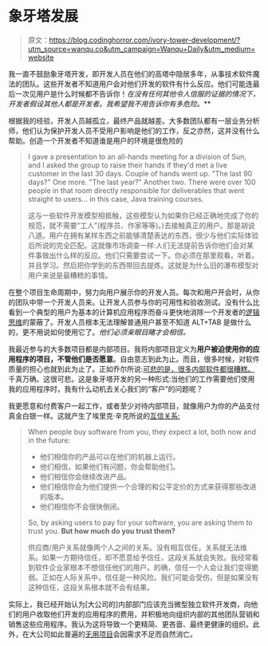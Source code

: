 # 象牙塔发展

> 原文：<https://blog.codinghorror.com/ivory-tower-development/?utm_source=wanqu.co&utm_campaign=Wanqu+Daily&utm_medium=website>



我一直不鼓励象牙塔开发，即开发人员在他们的高塔中隐居多年，从事技术软件魔法的团队。这些开发者不知道用户会对他们开发的软件有什么反应。他们可能连最后一次见用户是什么时候都不告诉你！**在没有任何其他令人信服的证据的情况下，开发者假设其他人都是开发者。我希望我不用告诉你有多危险*。***

根据我的经验，开发人员越孤立，最终产品就越差。大多数团队都有一层业务分析师，他们认为保护开发人员不受用户影响是他们的工作，反之亦然，这并没有什么帮助。创造一个开发者不知道谁是用户的环境是很危险的

> I gave a presentation to an all-hands meeting for a division of Sun, and I asked the group to raise their hands if they'd met a live customer in the last 30 days. Couple of hands went up. "The last 90 days?" One more. "The last year?" Another two. There were over 100 people in that room directly responsible for deliverables that went straight to users... in this case, Java training courses.
> 
> 这与一些软件开发模型相抵触，这些模型认为如果你已经正确地完成了你的规范，就不需要“工人”(程序员、作家等等)。)去接触真正的用户。那是胡说八道。用户在拥有某样东西之前能够清楚表达的东西，很少与他们实际体验后所说的完全匹配。这就像市场调查一样:人们无法提前告诉你他们会对某件事做出什么样的反应。他们只需要尝试一下。你必须在那里观看。听着。并且学习。然后把你学到的东西带回去提炼。这就是为什么旧的瀑布模型对用户来说是最糟糕的事情。

在整个项目生命周期中，努力向用户展示你的开发人员。每次和用户开会时，从你的团队中带一个开发人员来。让开发人员参与你的可用性和验收测试。没有什么比看到一个典型的用户为基本的计算机应用程序而奋斗更快地消除一个开发者的[逻辑思维](http://www.codinghorror.com/blog/archives/000091.html)的蒙蔽了。开发人员根本无法理解普通用户甚至不知道 ALT+TAB 是做什么的，更不用说如何使用它了。*他们必须亲眼目睹才会相信。*

我最近参与的大多数项目都是内部项目。我将内部项目定义为**用户被迫使用你的应用程序的项目，不管他们是否愿意**。自由意志到此为止。而且，很多时候，对软件质量的担心也就到此为止了。正如乔尔所说:[可悲的是，很多内部软件都很糟糕。](http://www.joelonsoftware.com/articles/FiveWorlds.html)千真万确。这很可悲。这是象牙塔开发的另一种形式:当他们的工作需要他们使用我的应用程序时，我有什么动机去关心我们的“客户”的问题呢？

我更愿意和付费客户一起工作，或者至少对待内部项目，就像用户为你的产品支付真金白银一样。这就产生了埃里克·辛克所说的[互信关系:](http://msdn.microsoft.com/longhorn/default.aspx?pull=/library/en-us/dnsoftware/html/software02052005.asp)

> When people buy software from you, they expect a lot, both now and in the future:
> 
> *   他们相信你的产品可以在他们的机器上运行。
> *   他们相信，如果他们有问题，你会帮助他们。
> *   他们相信你会继续改进产品。
> *   他们相信你会为他们提供一个合理的和公平定价的方式来获得那些改进的版本。
> *   他们相信你不会很快倒闭。
> 
> So, by asking users to pay for your software, you are asking them to trust you. **But how much do you trust them?**
> 
> 供应商/用户关系就像两个人之间的关系。没有相互信任，关系就无法维系。如果一方期待信任，却不愿意给予信任，这段关系就会失败。我经常看到软件企业家根本不想信任他们的用户。的确，信任一个人会让我们变得脆弱。正如在人际关系中，信任是一种风险。我们可能会受伤。但是如果没有这种信任，这段关系根本就不会有结果。

实际上，我已经开始认为[大公司的]内部部门应该充当微型独立软件开发商，向他们的用户收取他们开发的应用程序的费用，并积极地向组织内部的其他团队营销和销售这些应用程序。我认为这将导致一个更精简、更吝啬、最终更健康的组织。此外，在大公司如此普遍的[无用项目](http://dictionary.reference.com/search?q=boondoggle)会因需求不足而自然消亡。

